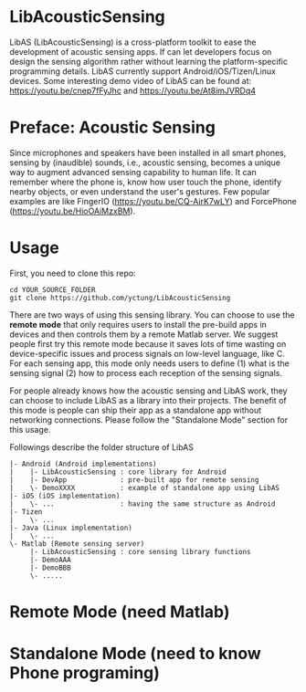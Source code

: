 # LibAcousticSensing
LibAS (LibAcousticSensing) is a cross-platform toolkit to ease the development of acoustic sensing apps. 
If can let developers focus on design the sensing algorithm rather without learning the platform-specific programming details.
LibAS currently support Android/iOS/Tizen/Linux devices.
Some interesting demo video of LibAS can be found at: https://youtu.be/cnep7fFyJhc and https://youtu.be/At8imJVRDq4

# Preface: Acoustic Sensing
Since microphones and speakers have been installed in all smart phones, 
sensing by (inaudible) sounds, i.e., acoustic sensing, becomes a unique way to augment advanced sensing capability to human life.
It can remember where the phone is, know how user touch the phone, identify nearby objects, or even understand the user's gestures.
Few popular examples are like FingerIO (https://youtu.be/CQ-AirK7wLY) and ForcePhone (https://youtu.be/HioOAiMzxBM). 

# Usage
First, you need to clone this repo:
```
cd YOUR_SOURCE_FOLDER
git clone https://github.com/yctung/LibAcousticSensing
```
There are two ways of using this sensing library. 
You can choose to use the **remote mode** that only requires users to install the pre-build apps in devices and then controls them by a remote Matlab server. 
We suggest people first try this remote mode because it saves lots of time wasting on device-specific issues and process signals on low-level language, like C. 
For each sensing app, this mode only needs users to define (1) what is the sensing signal (2) how to process each reception of the sensing signals.

For people already knows how the acoustic sensing and LibAS work, they can choose to include LibAS as a library into their projects. 
The benefit of this mode is people can ship their app as a standalone app without networking connections. Please follow the "Standalone Mode" section for this usage.

Followings describe the folder structure of LibAS
```
|- Android (Android implementations)
|    |- LibAcousticSensing : core library for Android
|    |- DevApp             : pre-built app for remote sensing
|    \- DemoXXXX           : example of standalone app using LibAS
|- iOS (iOS implementation)
|    \- ...                : having the same structure as Android
|- Tizen
|    \- ...
|- Java (Linux implementation)
|    \- ...
\- Matlab (Remote sensing server)
     |- LibAcousticSensing : core sensing library functions
     |- DemoAAA
     |- DemoBBB
     \- .....   
```

# Remote Mode (need Matlab)


# Standalone Mode (need to know Phone programing)

